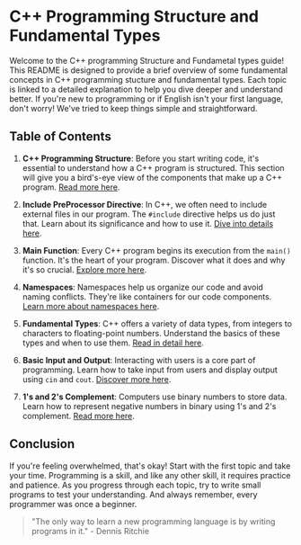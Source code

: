 
# C++ Programming Structure and Fundamental Types

Welcome to the C++ programming Structure and Fundametal types guide! This README is designed to provide a brief overview of some fundamental concepts in C++ programming stucture and fundamental types. Each topic is linked to a detailed explanation to help you dive deeper and understand better. If you're new to programming or if English isn't your first language, don't worry! We've tried to keep things simple and straightforward.

## Table of Contents

1. **C++ Programming Structure**: Before you start writing code, it's essential to understand how a C++ program is structured. This section will give you a bird's-eye view of the components that make up a C++ program. [Read more here](./1.C++_ProgramStructure/OVERVIEW.md).

2. **Include PreProcessor Directive**: In C++, we often need to include external files in our program. The `#include` directive helps us do just that. Learn about its significance and how to use it. [Dive into details here](./2.IncludePreprocessorDirective/INCLUDE_DIRECTIVE.md).

3. **Main Function**: Every C++ program begins its execution from the `main()` function. It's the heart of your program. Discover what it does and why it's so crucial. [Explore more here](./3.MainFunction/MAIN_FUNCTION.md).

4. **Namespaces**: Namespaces help us organize our code and avoid naming conflicts. They're like containers for our code components. [Learn more about namespaces here](./4.Namespaces/NAMESPACES.md).

5. **Fundamental Types**: C++ offers a variety of data types, from integers to characters to floating-point numbers. Understand the basics of these types and when to use them. [Read in detail here](./5.FundamentalTypes/FUNDAMENTAL_TYPES.md).

6. **Basic Input and Output**: Interacting with users is a core part of programming. Learn how to take input from users and display output using `cin` and `cout`. [Discover more here](./6.BasicInputAndOutput/BASICINPUTANDOUTPU.md).
7. **1's and 2's Complement**: Computers use binary numbers to store data. Learn how to represent negative numbers in binary using 1's and 2's complement. [Read more here](./7.1s2sCompliment/README.md).

## Conclusion

If you're feeling overwhelmed, that's okay! Start with the first topic and take your time. Programming is a skill, and like any other skill, it requires practice and patience. As you progress through each topic, try to write small programs to test your understanding. And always remember, every programmer was once a beginner.



<!-- quote -->

> "The only way to learn a new programming language is by writing programs in it." - Dennis Ritchie